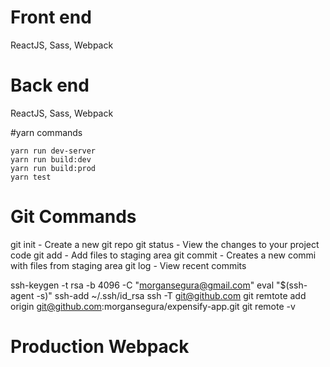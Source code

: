 # Front end
ReactJS, Sass, Webpack

# Back end
ReactJS, Sass, Webpack

#yarn commands

    yarn run dev-server
    yarn run build:dev
    yarn run build:prod
    yarn test

# Git Commands

git init - Create a new git repo
git status - View the changes to your project code
git add - Add files to staging area
git commit - Creates a new commi with files from staging area
git log - View recent commits

ssh-keygen -t rsa -b 4096 -C "morgansegura@gmail.com"
eval "$(ssh-agent -s)"
ssh-add ~/.ssh/id_rsa
ssh -T git@github.com
git remtote add origin git@github.com:morgansegura/expensify-app.git
git remote -v


# Production Webpack


